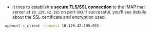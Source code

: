 
- It tries to establish a **secure TLS/SSL connection** to the IMAP mail server at `10.129.42.195` on port `993`.If successful, you'll see details about the SSL certificate and encryption used.

```bash
openssl s_client -connect 10.129.42.195:993
```

